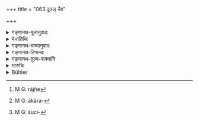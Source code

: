 +++
title = "063 दूतञ् चैव"

+++

<details><summary>गङ्गानथ-मूलानुवादः</summary>

As ambassador he shall appoint one who is well versed in all the sciences, who understands hints, expressions and gestures, who is honest, expert and born of a noble family.—(63)
</details>

<details><summary>मेधातिथिः</summary>

दूतस्यायम् अधिको गुणः **इङ्गिताकारचेष्टज्ञता** । परविषये राज्ञो[^९१] मन्त्रिणां च संधित्सताम् **इङ्गितानि** दूतस्यादरेण संपरिग्रहः, विश्वसनम्, मुहुर् मुहुः संपूर्णतद्वाक्यस्य तस्य चाभिनन्दनम् । एतानि विपर्यस्तान्य् उपेक्षेत । **आकारः**[^९२] शरीरवैकृत्यं म्लानिर् मुखस्य वर्णवैकृत्यं तूष्णींभावो दीर्घोष्णनिःश्वासता । एवमादिविकारैर् दैन्यं सूचयति- "अस्ति काचिद् आपदस्य तेनायं विवर्णः" इति । वाक्यवैशारद्यम्, शारीरसंस्कारः, प्रसन्नमुखता, एवमादि हर्षं सूचयति । **शुचिः**[^९३] स्त्रीगते ऽर्थे गमनविशेषैः । यतः स्त्रीसंबन्धे मन्त्रभेदः परिभवश् च ॥ ७.६३ ॥


[^९३]:
     M G: śuci-


[^९२]:
     M G: ākāra-


[^९१]:
     M G: rājñe
</details>

<details><summary>गङ्गानथ-भाष्यानुवादः</summary>

For the Ambassador the further qualification is necessary,—that he should be able to understand ‘*hints, expressions and gestures*’. When the Ambassador goes to another king and the latter is deliberating with his ministers on questions of peace, there pass among them certain signs; for instance, the Ambassador is received with studied regard, he is confided in, his entire speeches are frequently praised. \[All these he shall take note of.\] But of unfavourable signs he shall take no notice.

‘*Expressions*’—bodily changes; such as dejected looks, paleness of the face, silence, heaving of sighs, long and hot;—such bodily changes indicate humility, and the clever ambassador infers from these that ‘the man has fallen in some dire calamity, that is why he is pale’. On the other hand, when the man talks glibly, his body wears a bloom, the face is happy,—it shows that he is pleased.

‘*Honest*’—in his dealings with women; (this is necessary) since it is through women that secrets generally become divulged and men fall into disgrace.—(63)
</details>

<details><summary>गङ्गानथ-टिप्पन्यः</summary>

This verse is quoted in *Vīramitrodaya* (Rājanīti, p. 188), which adds the following notes:—‘*Sarvaśāstraviśāradam*’, ‘expert in several sciences, scriptural as well as temporal’;—‘*iṅgitam*’, ‘words and accents indicative of people’s intentions’,—‘*ākāraḥ*’, ‘joyous or pale expression of the face, indicative of joy or grief’;—‘*ceṣṭā*’, ‘such actions as the throwing about of the arms and so forth, which are indicative of anger and other emotions’;—the man appointed should know all these.

This verse is quoted also in *Vīramitrodaya* (Lakṣaṇa, p. 225);—and in
*Rājanītiratnākara* (p. 28b).
</details>

<details><summary>गङ्गानथ-तुल्य-वाक्यानि</summary>

**(verses 7.63-64)  
**

*Matsya-purāṇa* (Vīramitrodaya-Rājanīti, p. 180).—‘The ambassador should
he one who is truthful, conversant with dialects, eloquent, capable of endurance, sweet of speech, possesses knowledge of countries and their divisions, as also of time and its divisions; he should be one who acquaints himself with places and things and reports what he knows to the king at the right time.’

*Garuḍa-purāṇa* (Vīramitrodaya-Rājanīti, p. 180).—‘Intelligent,
thoughtful, capable of gauging.the minds of others, hard-hearted, truthful,—such should be the ambassador of the king.’

*Mahābhārata* (Vīramitrodaya-Lakṣaṇa, p. 226).—‘High-born, polite,
eloquent, clever, sweet of speech, truthful, of bright complexion,—these seven qualities should mark out the ambassador.’

*Viṣṇudharmottara* (Vīramitrodaya-Lakṣaṇa, p. 226).—(Same as the
Matsya-purāṇa above.)

*Arthaśāstra* (p. 78).—‘After having completed the consultation, he
shall send out ambassadors. The ambassador should be endowed with all the qualities of the minister, if the entire business is to be confided to him; and if he is possessed of only three quarters of these qualities, only a part of the business shall be confided to him; and if he is possessed of only half of those qualities, then he shall only carry orders (without knowledge of the secrets).’

*Kāmandaka* (12.1).—‘Having previously held the necessary counsel, the
wise king shall depute to the court of the monarch against whom he intends to march, an ambassador, confident of his special abilities,—his selection having been approved by the cabinet.’
</details>

<details><summary>भारुचिः</summary>

**दूतो** ऽमात्यगुणसंपदुपेतः कार्यः, **सर्वशास्त्रविशारदो**पदेशात् । इमाश् **चेङ्गिताकारचेष्टा** दूतेनावश्यं वेदितव्याः । परविषये राज्ञः । तत्र संधित्सत इमानीङ्गितानि दूतस्यादरेण सम्प्[अरिग्रहः, विश्वसनम्, मुहुः संपूजनम्, तद्वाक्यस्य चानसूयाभिनन्दनम् । एतान्य् एव विपर्यस्तानि विजिघृक्षतः । **आकारः** खलु शरीरगतः, म्लानमुखता वर्णविपर्ययः । तूष्णींभावो दीर्घोष्णनिश्वासादिः शरीरविकारो दैन्यं सूचयति । प्रसन्नमुखता वाक्यवैशारद्यं शरीरसंस्कार इत्य् एवमादि हर्षम् सूचयति । चेष्टासु कर्मस्व् अनभ्युत्थानं दैन्यम् आविष्करोति कार्यव्यापद्विषादानुगतम्, अभ्युत्थानं पुनर् हर्षं विपर्यये । **शुचित्वम्** अस्य दूतस्य स्त्रीगते ऽर्थगते [च] । स च विशेषेणोपदिश्यते । स्त्रीसंबन्धे मन्त्रभेदः परिभवश् चार्थग्रहणे कार्यहानिः । **कुलोद्गत**प्रयोजनम् उक्तम् ॥ ७.६३ ॥

_कस्य पुनर् हेतोर् आदरेण दूतलक्षणम् इदं कथ्यते, यस्मात् ।_
</details>

<details><summary>Bühler</summary>

063	Let him also appoint an ambassador who is versed in all sciences, who understands hints, expressions of the face and gestures, who is honest, skilful, and of (noble) family.
</details>

